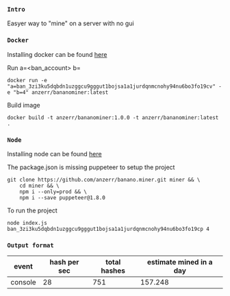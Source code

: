 
### `Intro`
Easyer way to "mine" on a server with no gui

### `Docker`
Installing docker can be found [here](https://docs.docker.com/install/linux/docker-ce/ubuntu/)

Run a=<ban_account> b=<threads>
```
docker run -e "a=ban_3zi3ku5dqbdn1uzggcu9gggut1bojsa1a1jurdqnmcnohy94nu6bo3fo19cv" -e "b=4" anzerr/bananominer:latest
```

Build image
```
docker build -t anzerr/bananominer:1.0.0 -t anzerr/bananominer:latest .
```

### `Node`
Installing node can be found [here](https://nodejs.org/en/download/package-manager/)

The package.json is missing puppeteer to setup the project
```
git clone https://github.com/anzerr/banano.miner.git miner && \
	cd miner && \
	npm i --only=prod && \
	npm i --save puppeteer@1.8.0
```

To run the project
```
node index.js ban_3zi3ku5dqbdn1uzggcu9gggut1bojsa1a1jurdqnmcnohy94nu6bo3fo19cp 4
```


### `Output format`
event	| hash per sec 	| total hashes 	| estimate mined in a day
--- 	| --- 			| --- 			| ---
console | 28 			| 751 			| 157.248